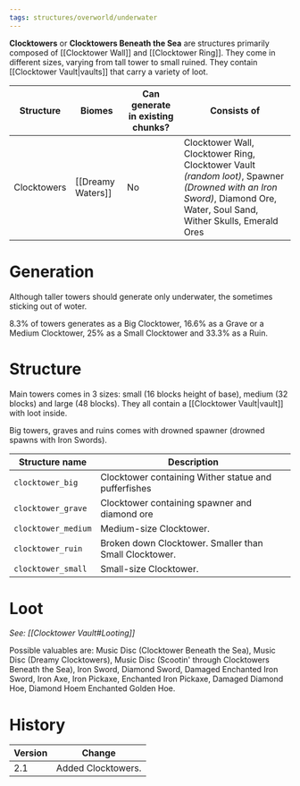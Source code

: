 ```yaml
---
tags: structures/overworld/underwater
---
```


**Clocktowers** or **Clocktowers Beneath the Sea** are structures primarily composed of [[Clocktower Wall]] and [[Clocktower Ring]]. They come in different sizes, varying from tall tower to small ruined. They contain [[Clocktower Vault|vaults]] that carry a variety of loot.

| Structure   | Biomes            | Can generate in existing chunks? | Consists of                                                                                                                             |
| ----------- | ----------------- | -------------------------------- | --------------------------------------------------------------------------------------------------------------------------------------- |
| Clocktowers | [[Dreamy Waters]] | No                               | Clocktower Wall, Clocktower Ring, Clocktower Vault *(random loot)*, Spawner *(Drowned with an Iron Sword)*, Diamond Ore, Water, Soul Sand, Wither Skulls, Emerald Ores |

# Generation

Although taller towers should generate only underwater, the sometimes sticking out of woter.

8.3% of towers generates as a Big Clocktower, 16.6% as a Grave or a Medium Clocktower, 25% as a Small Clocktower and 33.3% as a Ruin.

# Structure
Main towers comes in 3 sizes: small (16 blocks height of base), medium (32 blocks) and large (48 blocks). They all contain a [[Clocktower Vault|vault]] with loot inside.

Big towers, graves and ruins comes with drowned spawner (drowned spawns with Iron Swords).

| Structure name      | Description                                            |
| ------------------- | ------------------------------------------------------ |
| `clocktower_big`    | Clocktower containing Wither statue and pufferfishes   |
| `clocktower_grave`  | Clocktower containing spawner and diamond ore          |
| `clocktower_medium` | Medium-size Clocktower.                                |
| `clocktower_ruin`   | Broken down Clocktower. Smaller than Small Clocktower. |
| `clocktower_small`  | Small-size Clocktower.                                 | 

# Loot

*See: [[Clocktower Vault#Looting]]*

Possible valuables are: Music Disc (Clocktower Beneath the Sea), Music Disc (Dreamy Clocktowers), Music Disc (Scootin' through Clocktowers Beneath the Sea), Iron Sword, Diamond Sword, Damaged Enchanted Iron Sword, Iron Axe, Iron Pickaxe, Enchanted Iron Pickaxe, Damaged Diamond Hoe, Diamond Hoem Enchanted Golden Hoe.

# History

| Version | Change             |
| ------- | ------------------ |
| 2.1     | Added Clocktowers. | 